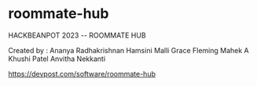 # roommate-hub

HACKBEANPOT 2023 -- ROOMMATE HUB

Created by :
  Ananya Radhakrishnan
  Hamsini Malli
  Grace Fleming 
  Mahek A
  Khushi Patel
  Anvitha Nekkanti

https://devpost.com/software/roommate-hub
